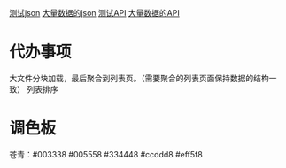 [测试json](http://appdata.fu.asai.cc/data/app.json)
[大量数据的json](http://appdata.fu.asai.cc/data/tools/co/study/g-naojing/co.json)
[测试API](http://api.php.asai.cc/api/s.php)
[大量数据的API](http://api.php.asai.cc/api/t.php)

# 代办事项
大文件分块加载，最后聚合到列表页。（需要聚合的列表页面保持数据的结构一致）
列表排序

# 调色板
苍青：#003338  #005558   #334448   #ccddd8  #eff5f8